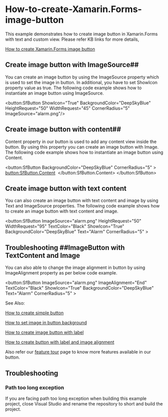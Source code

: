 # How-to-create-Xamarin.Forms-image-button

This example demonstrates how to create image button in Xamarin.Forms with text and custom view.
Please refer KB links for more details,

[How to create Xamarin.Forms image button](https://www.syncfusion.com/kb/10808/?utm_medium=listing&utm_source=github-examples)

## <a name="imagebutton"></a>Create image button with ImageSource##

You can create an image button by using the ImageSource property which is used to set the image in button. In additional, you have to set ShowIcon property value as true. The following code example shows how to instantiate an image button using ImageSource.
 
 <button:SfButton ShowIcon="True" BackgroundColor="DeepSkyBlue" 
                         HeightRequest="50" WidthRequest="45" CornerRadius="5" ImageSource="alarm.png"/>


## <a name="imageContentbutton"></a>Create image button with content##
Content property in our button is used to add any content view inside the button. By using this property you can create an image button with Image. The following code example shows how to instantiate an image button using Content.
 
<button:SfButton BackgroundColor="DeepSkyBlue" CornerRadius="5" >
       <button:SfButton.Content>
             <Grid HeightRequest="45" WidthRequest="100" Margin="15">
                  <Image Source="alarm.png" />
              </Grid>
       </button:SfButton.Content>
</button:SfButton>

## <a name="textimagebutton"></a>Create image button with text content ##

You can also create an image button with text content and image by using Text and ImageSource properties. The following code example shows how to create an image button with text content and image.
 
<button:SfButton ImageSource="alarm.png"
                 HeightRequest="50" WidthRequest="95"  TextColor="Black"
                 ShowIcon="True" BackgroundColor="DeepSkyBlue" Text="Alarm"
                 CornerRadius="5" >
 
## <a name="troubleshooting"></a>Troubleshooting ##ImageButton with TextContent and Image
You can also able to change the image alignment in button by using ImageAlignment property as per below code example.
 
<button:SfButton ImageSource="alarm.png" ImageAlignment="End"
                 TextColor="Black" ShowIcon="True" BackgroundColor="DeepSkyBlue"                 
                 Text="Alarm" CornerRadius="5" >
 
See Also:
 
[How to create simple button](https://help.syncfusion.com/xamarin/sfbutton/gettingstarted?_ga=2.65659374.1723461661.1572321968-2127342757.1556163962#creating-a-simple-sfbutton)
 
[How to set image in button background](https://help.syncfusion.com/xamarin/sfbutton/gettingstarted?_ga=2.65659374.1723461661.1572321968-2127342757.1556163962#button-background-image)
 
[How to create image button with label](https://help.syncfusion.com/xamarin/sfbutton/gettingstarted?_ga=2.65659374.1723461661.1572321968-2127342757.1556163962#button-icon)
 
[How to create button with label and image alignment](https://help.syncfusion.com/xamarin/sfbutton/customization?_ga=2.260616141.1723461661.1572321968-2127342757.1556163962#imagealignment)
 
Also refer our [feature tour](https://www.syncfusion.com/xamarin-ui-controls/xamarin-button) page to know more features available in our button.

## <a name="troubleshooting"></a>Troubleshooting ##
### Path too long exception
If you are facing path too long exception when building this example project, close Visual Studio and rename the repository to short and build the project.

